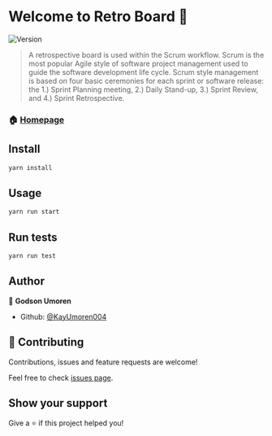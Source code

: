 # Welcome to Retro Board 👋

![Version](https://img.shields.io/badge/version-1.0.0-blue.svg?cacheSeconds=2592000)

> A retrospective board is used within the Scrum workflow. Scrum is the most popular Agile style of software project management used to guide the software development life cycle. Scrum style management is based on four basic ceremonies for each sprint or software release: the 1.) Sprint Planning meeting, 2.) Daily Stand-up, 3.) Sprint Review, and 4.) Sprint Retrospective.

### 🏠 [Homepage](https://github.com/KayUmoren004/retro-board)

## Install

```sh
yarn install
```

## Usage

```sh
yarn run start
```

## Run tests

```sh
yarn run test
```

## Author

👤 **Godson Umoren**

- Github: [@KayUmoren004](https://github.com/KayUmoren004)

## 🤝 Contributing

Contributions, issues and feature requests are welcome!

Feel free to check [issues page](https://github.com/KayUmoren004/retro-board/issues).

## Show your support

Give a ⭐️ if this project helped you!

